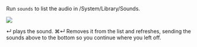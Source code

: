 Run `sounds` to list the audio in /System/Library/Sounds.

![](https://i.imgur.com/tANtSNF.png)

↵ plays the sound. ⌘↵ Removes it from the list and refreshes, sending the sounds above to the bottom so you continue where you left off.
